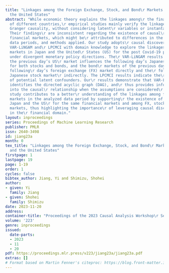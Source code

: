 ```yaml
---
title: "Linkages among the Foreign Exchange, Stock, and Bond\r Markets in Japan and
  the United States"
abstract: "While economic theory explains the linkages among\r the financial markets
  of different countries,\r empirical studies mainly verify the linkages through\r
  Granger causality, without considering latent\r variables or instantaneous effects.
  Their findings\r are inconsistent regarding the existence of causal\r linkages among
  financial markets, which might be\r attributed to differences in the focused markets,\r
  data periods, and methods applied. Our study adopts\r causal discovery methods including
  VAR-LiNGAM and\r LPCMCI with domain knowledge to explore the linkages\r among financial
  markets in Japan and the United\r States (US) for the post Covid-19 pandemic period\r
  under divergent monetary policy directions. The\r VAR-LiNGAM results reveal that
  the previous day’s US\r market influences the following day’s Japanese\r market
  for both stocks and bonds, and the bond\r markets of the previous day impact the
  following\r day’s foreign exchange (FX) market directly and the\r following day’s
  Japanese stock market\r indirectly. The LPCMCI results indicate the\r existence
  of potential latent confounders. Our\r results demonstrate that VAR-LiNGAM uniquely\r
  identifies the directed acyclic graph (DAG), and\r thus provides informative insight
  into the causal\r relationship when the assumptions are considered\r valid. Our
  study contributes to a better\r understanding of the linkages among financial\r
  markets in the analyzed data period by supporting\r the existence of linkages between
  Japan and the US\r for the same financial markets and among FX, stock,\r and bond
  markets, thus highlighting the importance\r of leveraging causal discovery methods
  in the\r financial domain."
layout: inproceedings
series: Proceedings of Machine Learning Research
publisher: PMLR
issn: 2640-3498
id: jiang23a
month: 0
tex_title: "Linkages among the Foreign Exchange, Stock, and Bond\r Markets in Japan
  and the United States"
firstpage: 1
lastpage: 19
page: 1-19
order: 1
cycles: false
bibtex_author: Jiang, Yi and Shimizu, Shohei
author:
- given: Yi
  family: Jiang
- given: Shohei
  family: Shimizu
date: 2023-11-20
address:
container-title: "Proceedings of the 2023 Causal Analysis Workshop\r Series"
volume: '223'
genre: inproceedings
issued:
  date-parts:
  - 2023
  - 11
  - 20
pdf: https://proceedings.mlr.press/v223/jiang23a/jiang23a.pdf
extras: []
# Format based on Martin Fenner's citeproc: https://blog.front-matter.io/posts/citeproc-yaml-for-bibliographies/
---
```

